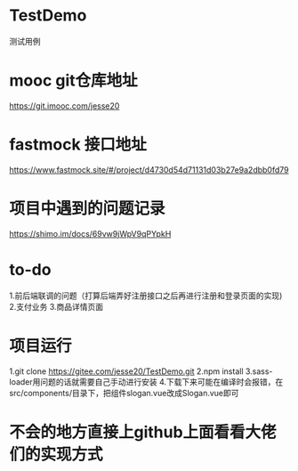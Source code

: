 # TestDemo

测试用例

# mooc git仓库地址
https://git.imooc.com/jesse20

# fastmock 接口地址
https://www.fastmock.site/#/project/d4730d54d71131d03b27e9a2dbb0fd79

# 项目中遇到的问题记录
https://shimo.im/docs/69vw9jWpV9qPYpkH

# to-do
1.前后端联调的问题（打算后端弄好注册接口之后再进行注册和登录页面的实现)
2.支付业务
3.商品详情页面

# 项目运行
1.git clone https://gitee.com/jesse20/TestDemo.git
2.npm install
3.sass-loader用问题的话就需要自己手动进行安装
4.下载下来可能在编译时会报错，在src/components/目录下，把组件slogan.vue改成Slogan.vue即可
# 不会的地方直接上github上面看看大佬们的实现方式
